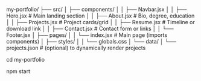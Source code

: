 my-portfolio/
├── src/
│   ├── components/
│   │   ├── Navbar.jsx
│   │   ├── Hero.jsx              # Main landing section
│   │   ├── About.jsx             # Bio, degree, education
│   │   ├── Projects.jsx          # Project cards/grid
│   │   ├── Resume.jsx            # Timeline or download link
│   │   ├── Contact.jsx           # Contact form or links
│   │   └── Footer.jsx
│   ├── pages/
│   │   └── index.jsx             # Main page (imports components)
│   ├── styles/
│   │   └── globals.css
│   └── data/
│       └── projects.json         # (optional) to dynamically render projects


cd my-portfolio

npm start

